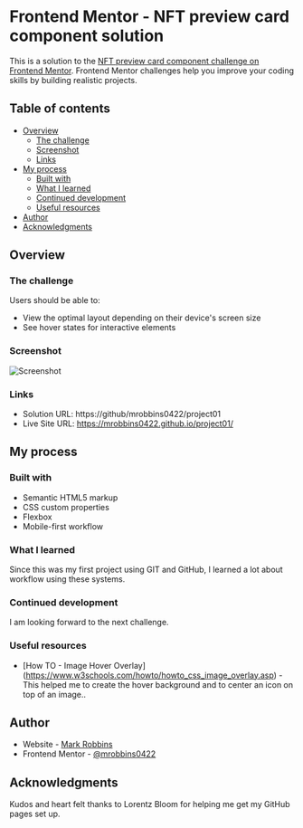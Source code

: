 # Frontend Mentor - NFT preview card component solution

This is a solution to the [NFT preview card component challenge on Frontend Mentor](https://www.frontendmentor.io/challenges/nft-preview-card-component-SbdUL_w0U). Frontend Mentor challenges help you improve your coding skills by building realistic projects. 

## Table of contents

- [Overview](#overview)
  - [The challenge](#the-challenge)
  - [Screenshot](#screenshot)
  - [Links](#links)
- [My process](#my-process)
  - [Built with](#built-with)
  - [What I learned](#what-i-learned)
  - [Continued development](#continued-development)
  - [Useful resources](#useful-resources)
- [Author](#author)
- [Acknowledgments](#acknowledgments)

## Overview

### The challenge

Users should be able to:

- View the optimal layout depending on their device's screen size
- See hover states for interactive elements

### Screenshot

![Screenshot](images/screenshot.jpg)

### Links

- Solution URL: https://github/mrobbins0422/project01
- Live Site URL: https://mrobbins0422.github.io/project01/

## My process

### Built with

- Semantic HTML5 markup
- CSS custom properties
- Flexbox
- Mobile-first workflow

### What I learned

Since this was my first project using GIT and GitHub, I learned a lot about workflow using 
these systems. 

### Continued development

I am looking forward to the next challenge.

### Useful resources

- [How TO - Image Hover Overlay] (https://www.w3schools.com/howto/howto_css_image_overlay.asp) - This helped me to create the hover background and to center an icon on top of an image..

## Author

- Website - [Mark Robbins](https://www.markrobbinscoder.com)
- Frontend Mentor - [@mrobbins0422](https://www.frontendmentor.io/profile/mrobbins0422)

## Acknowledgments

Kudos and heart felt thanks to Lorentz Bloom for helping me get my GitHub pages set up.


